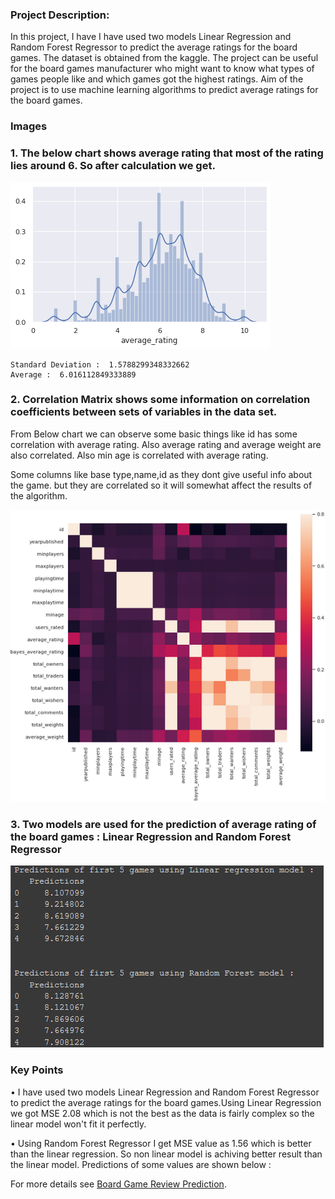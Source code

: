 ### Project Description:
In this project, I have I have used two models Linear Regression and Random Forest Regressor to predict the average ratings for the board games. The dataset is obtained from the kaggle. The project can be useful for the board games manufacturer who might want to know what types of games people like and which games got the highest ratings. Aim of the project is to use machine learning algorithms to predict average ratings for the board games.

### Images

### 1. The below chart shows average rating that most of the rating lies around 6. So after calculation we get.
![](images/bgr_pic_2.png)<br/>

    Standard Deviation :  1.5788299348332662
    Average :  6.016112849333889


### 2. Correlation Matrix shows some information on correlation coefficients between sets of variables in the data set.

From Below chart we can observe some basic things like id has some correlation with average rating. Also average rating and average weight are also correlated. Also min age is correlated with average rating.

Some columns like base type,name,id as they dont give useful info about the game. but they are correlated so it will somewhat affect the results of the algorithm.

![](images/bgr_pic_3.png)<br/>


### 3. Two models are used for the prediction of average rating of the board games : Linear Regression and Random Forest Regressor

![](images/bgr_pic_4.png)<br/>


### Key Points

• I have used two models Linear Regression and Random Forest Regressor to predict the average ratings for the board games.Using Linear Regression we got MSE 2.08 which is not the best as the data is fairly complex so the linear model won't fit it perfectly.

• Using Random Forest Regressor I get MSE value as 1.56 which is better than the linear regression. So non linear model is achiving better result than the linear model. Predictions of some values are shown below :





For more details see [Board Game Review Prediction](https://github.com/smit-collab/Board-games-prediction).




